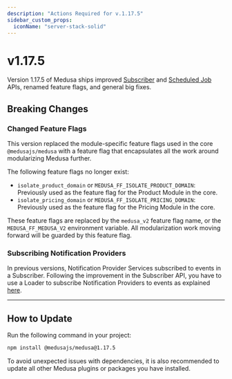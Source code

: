 ```yaml
---
description: "Actions Required for v.1.17.5"
sidebar_custom_props:
  iconName: "server-stack-solid"
---
```


# v1.17.5

Version 1.17.5 of Medusa ships improved [Subscriber](../../development/events/create-subscriber.md) and [Scheduled Job](../../development/scheduled-jobs/create.md) APIs, renamed feature flags, and general big fixes.

## Breaking Changes

### Changed Feature Flags

This version replaced the module-specific feature flags used in the core `@medusajs/medusa` with a feature flag that encapsulates all the work around modularizing Medusa further.

The following feature flags no longer exist:

- `isolate_product_domain` or `MEDUSA_FF_ISOLATE_PRODUCT_DOMAIN`: Previously used as the feature flag for the Product Module in the core.
- `isolate_pricing_domain` or `MEDUSA_FF_ISOLATE_PRICING_DOMAIN`: Previously used as the feature flag for the Pricing Module in the core.

These feature flags are replaced by the `medusa_v2` feature flag name, or the `MEDUSA_FF_MEDUSA_V2` environment variable. All modularization work moving forward will be guarded by this feature flag.

### Subscribing Notification Providers

In previous versions, Notification Provider Services subscribed to events in a Subscriber. Following the improvement in the Subscriber API, you have to use a Loader to subscribe Notification Providers to events as explained [here](../../development/notification/create-notification-provider.md#subscribe-with-loaders).

---

## How to Update

Run the following command in your project:

```bash npm2yarn
npm install @medusajs/medusa@1.17.5
```

To avoid unexpected issues with dependencies, it is also recommended to update all other Medusa plugins or packages you have installed.
